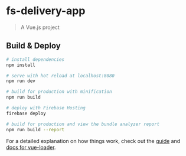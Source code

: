 # fs-delivery-app

> A Vue.js project

## Build & Deploy

``` bash
# install dependencies
npm install

# serve with hot reload at localhost:8080
npm run dev

# build for production with minification
npm run build

# deploy with Firebase Hosting
firebase deploy

# build for production and view the bundle analyzer report
npm run build --report
```

For a detailed explanation on how things work, check out the [guide](http://vuejs-templates.github.io/webpack/) and [docs for vue-loader](http://vuejs.github.io/vue-loader).
